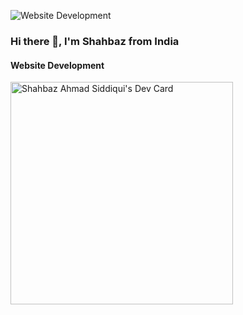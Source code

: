 ![Website Development](https://eagle7.in/wp-content/uploads/2023/09/Shahbaz-Ahmad-Siddiqui-Web-Development-e1694021804334.jpg)
### Hi there 👋, I'm Shahbaz from India
#### Website Development

<a href="https://app.daily.dev/shahbaz7"><img src="https://api.daily.dev/devcards/v2/g2gB9vXOh9MXsB10ydU35.png?type=default&r=cqu" width="356" alt="Shahbaz Ahmad Siddiqui's Dev Card"/></a>

<!--
**shahbazaldiablo/shahbazaldiablo** is a ✨ _special_ ✨ repository because its `README.md` (this file) appears on your GitHub profile.

Here are some ideas to get you started:

- 🔭 I’m currently working on ...
- 🌱 I’m currently learning ...
- 👯 I’m looking to collaborate on ...
- 🤔 I’m looking for help with ...
- 💬 Ask me about ...
- 📫 How to reach me: ...
- 😄 Pronouns: ...
- ⚡ Fun fact: ...
-->
